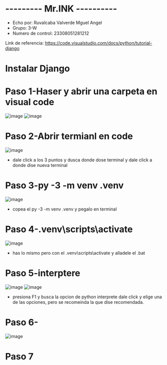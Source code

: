 # --------- Mr.INK ----------
- Echo por: Ruvalcaba Valverde Mguel Angel
- Grupo: 3-W
- Numero de control: 23308051281212

Link de referencia: https://code.visualstudio.com/docs/python/tutorial-django

# Instalar Django

# Paso 1-Haser y abrir una carpeta en visual code
![image](https://github.com/user-attachments/assets/bdf6550e-9bab-408b-a634-9079ab0f9e6c)
![image](https://github.com/user-attachments/assets/22480758-5eb0-4c7d-8721-58a380315b76)

# Paso 2-Abrir termianl en code
![image](https://github.com/user-attachments/assets/7382feb9-cf83-4d1a-bed9-90bc229da67b)
- dale click a los 3 puntos y dusca donde dose terminal y dale click a donde dise nueva terminal
  
# Paso 3-py -3 -m venv .venv
![image](https://github.com/user-attachments/assets/2115a3c7-3dd0-4ee4-8b5e-51ac3c91f7c1)
- copea el py -3 -m venv .venv y pegalo en terminal
# Paso 4-.venv\scripts\activate
![image](https://github.com/user-attachments/assets/28fa12e7-2bfb-4037-801e-845e18b1e6a8)
- has lo mismo pero con el .venv\scripts\activate y alladele el .bat
# Paso 5-interptere
![image](https://github.com/user-attachments/assets/1b0bd3a5-8b26-4756-b9d4-7a3e1bbe8722)
![image](https://github.com/user-attachments/assets/5b3bb8c4-ce85-4890-8cbd-b9627f86bf59)
- presiona F1 y busca la opcion de python interprete dale click y elige una de las opciones, pero se recomeinda la que dise recomendada.

# Paso 6-
![image](https://github.com/user-attachments/assets/010e5758-3002-4b96-8e53-7a8ec01eaff7)

# Paso 7

